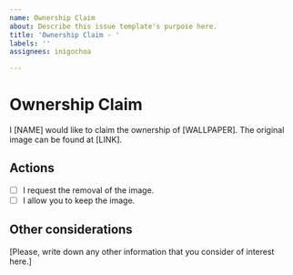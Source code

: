 ```yaml
---
name: Ownership Claim
about: Describe this issue template's purpose here.
title: 'Ownership Claim - '
labels: ''
assignees: inigochoa

---
```


# Ownership Claim

I [NAME] would like to claim the ownership of [WALLPAPER]. The original image can be found at [LINK].

## Actions

- [ ] I request the removal of the image.
- [ ] I allow you to keep the image.

##  Other considerations

[Please, write down any other information that you consider of interest here.]
